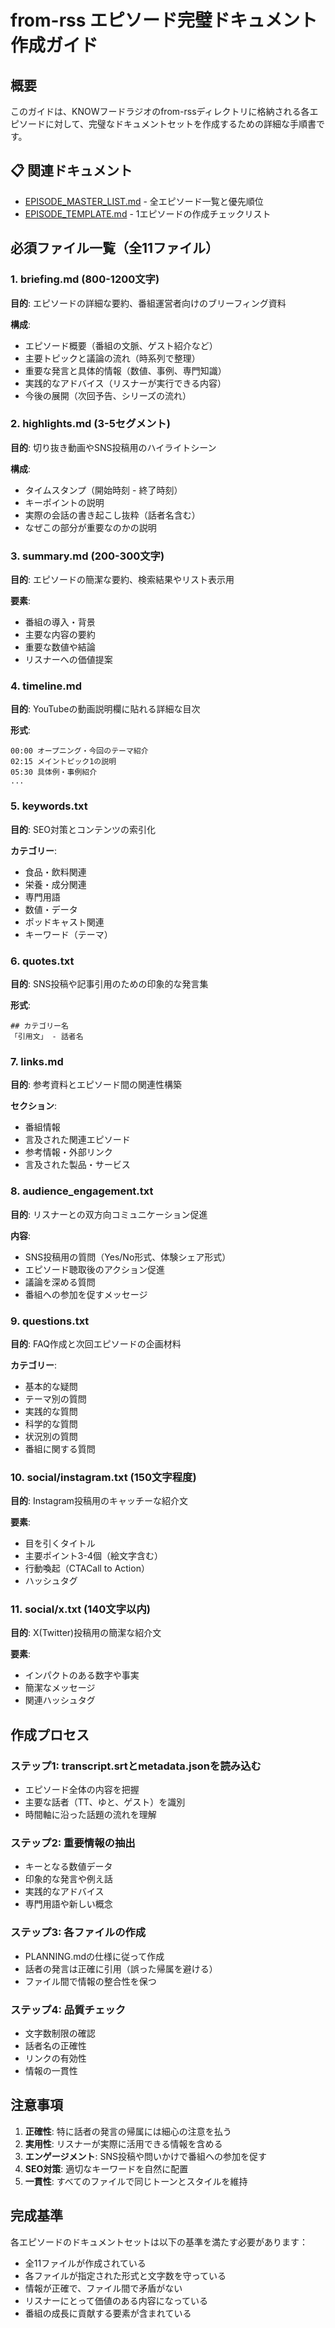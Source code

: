 # from-rss エピソード完璧ドキュメント作成ガイド

## 概要
このガイドは、KNOWフードラジオのfrom-rssディレクトリに格納される各エピソードに対して、完璧なドキュメントセットを作成するための詳細な手順書です。

## 📋 関連ドキュメント
- [EPISODE_MASTER_LIST.md](./EPISODE_MASTER_LIST.md) - 全エピソード一覧と優先順位
- [EPISODE_TEMPLATE.md](./EPISODE_TEMPLATE.md) - 1エピソードの作成チェックリスト

## 必須ファイル一覧（全11ファイル）

### 1. briefing.md (800-1200文字)
**目的**: エピソードの詳細な要約、番組運営者向けのブリーフィング資料

**構成**:
- エピソード概要（番組の文脈、ゲスト紹介など）
- 主要トピックと議論の流れ（時系列で整理）
- 重要な発言と具体的情報（数値、事例、専門知識）
- 実践的なアドバイス（リスナーが実行できる内容）
- 今後の展開（次回予告、シリーズの流れ）

### 2. highlights.md (3-5セグメント)
**目的**: 切り抜き動画やSNS投稿用のハイライトシーン

**構成**:
- タイムスタンプ（開始時刻 - 終了時刻）
- キーポイントの説明
- 実際の会話の書き起こし抜粋（話者名含む）
- なぜこの部分が重要なのかの説明

### 3. summary.md (200-300文字)
**目的**: エピソードの簡潔な要約、検索結果やリスト表示用

**要素**:
- 番組の導入・背景
- 主要な内容の要約
- 重要な数値や結論
- リスナーへの価値提案

### 4. timeline.md
**目的**: YouTubeの動画説明欄に貼れる詳細な目次

**形式**:
```
00:00 オープニング・今回のテーマ紹介
02:15 メイントピック1の説明
05:30 具体例・事例紹介
...
```

### 5. keywords.txt
**目的**: SEO対策とコンテンツの索引化

**カテゴリー**:
- 食品・飲料関連
- 栄養・成分関連
- 専門用語
- 数値・データ
- ポッドキャスト関連
- キーワード（テーマ）

### 6. quotes.txt
**目的**: SNS投稿や記事引用のための印象的な発言集

**形式**:
```
## カテゴリー名
「引用文」 - 話者名
```

### 7. links.md
**目的**: 参考資料とエピソード間の関連性構築

**セクション**:
- 番組情報
- 言及された関連エピソード
- 参考情報・外部リンク
- 言及された製品・サービス

### 8. audience_engagement.txt
**目的**: リスナーとの双方向コミュニケーション促進

**内容**:
- SNS投稿用の質問（Yes/No形式、体験シェア形式）
- エピソード聴取後のアクション促進
- 議論を深める質問
- 番組への参加を促すメッセージ

### 9. questions.txt
**目的**: FAQ作成と次回エピソードの企画材料

**カテゴリー**:
- 基本的な疑問
- テーマ別の質問
- 実践的な質問
- 科学的な質問
- 状況別の質問
- 番組に関する質問

### 10. social/instagram.txt (150文字程度)
**目的**: Instagram投稿用のキャッチーな紹介文

**要素**:
- 目を引くタイトル
- 主要ポイント3-4個（絵文字含む）
- 行動喚起（CTACall to Action）
- ハッシュタグ

### 11. social/x.txt (140文字以内)
**目的**: X(Twitter)投稿用の簡潔な紹介文

**要素**:
- インパクトのある数字や事実
- 簡潔なメッセージ
- 関連ハッシュタグ

## 作成プロセス

### ステップ1: transcript.srtとmetadata.jsonを読み込む
- エピソード全体の内容を把握
- 主要な話者（TT、ゆと、ゲスト）を識別
- 時間軸に沿った話題の流れを理解

### ステップ2: 重要情報の抽出
- キーとなる数値データ
- 印象的な発言や例え話
- 実践的なアドバイス
- 専門用語や新しい概念

### ステップ3: 各ファイルの作成
- PLANNING.mdの仕様に従って作成
- 話者の発言は正確に引用（誤った帰属を避ける）
- ファイル間で情報の整合性を保つ

### ステップ4: 品質チェック
- 文字数制限の確認
- 話者名の正確性
- リンクの有効性
- 情報の一貫性

## 注意事項

1. **正確性**: 特に話者の発言の帰属には細心の注意を払う
2. **実用性**: リスナーが実際に活用できる情報を含める
3. **エンゲージメント**: SNS投稿や問いかけで番組への参加を促す
4. **SEO対策**: 適切なキーワードを自然に配置
5. **一貫性**: すべてのファイルで同じトーンとスタイルを維持

## 完成基準

各エピソードのドキュメントセットは以下の基準を満たす必要があります：
- 全11ファイルが作成されている
- 各ファイルが指定された形式と文字数を守っている
- 情報が正確で、ファイル間で矛盾がない
- リスナーにとって価値のある内容になっている
- 番組の成長に貢献する要素が含まれている